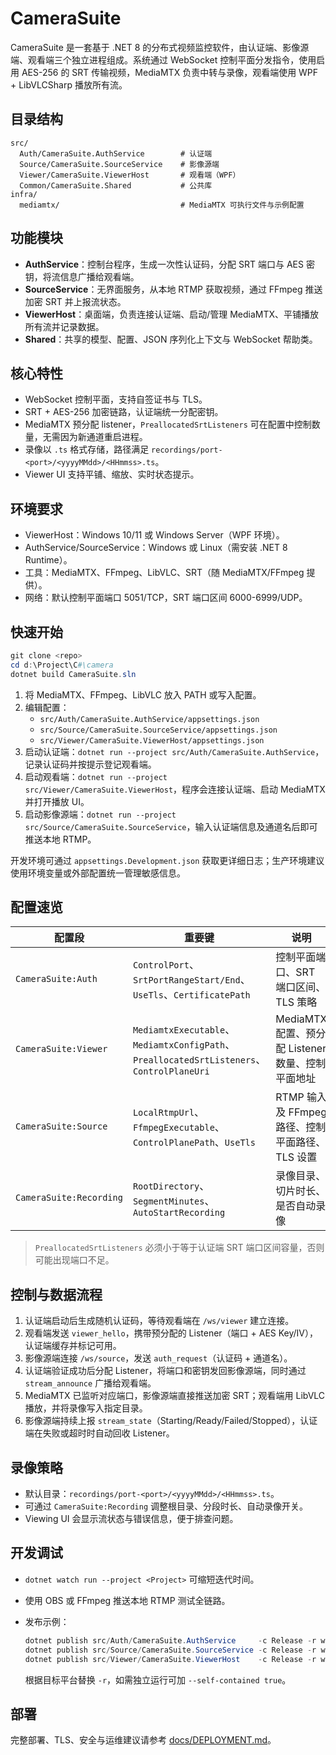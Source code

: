 # CameraSuite

CameraSuite 是一套基于 .NET 8 的分布式视频监控软件，由认证端、影像源端、观看端三个独立进程组成。系统通过 WebSocket 控制平面分发指令，使用启用 AES-256 的 SRT 传输视频，MediaMTX 负责中转与录像，观看端使用 WPF + LibVLCSharp 播放所有流。

## 目录结构

```
src/
  Auth/CameraSuite.AuthService        # 认证端
  Source/CameraSuite.SourceService    # 影像源端
  Viewer/CameraSuite.ViewerHost       # 观看端（WPF）
  Common/CameraSuite.Shared           # 公共库
infra/
  mediamtx/                           # MediaMTX 可执行文件与示例配置
```

## 功能模块

- **AuthService**：控制台程序，生成一次性认证码，分配 SRT 端口与 AES 密钥，将流信息广播给观看端。
- **SourceService**：无界面服务，从本地 RTMP 获取视频，通过 FFmpeg 推送加密 SRT 并上报流状态。
- **ViewerHost**：桌面端，负责连接认证端、启动/管理 MediaMTX、平铺播放所有流并记录数据。
- **Shared**：共享的模型、配置、JSON 序列化上下文与 WebSocket 帮助类。

## 核心特性

- WebSocket 控制平面，支持自签证书与 TLS。
- SRT + AES-256 加密链路，认证端统一分配密钥。
- MediaMTX 预分配 listener，`PreallocatedSrtListeners` 可在配置中控制数量，无需因为新通道重启进程。
- 录像以 `.ts` 格式存储，路径满足 `recordings/port-<port>/<yyyyMMdd>/<HHmmss>.ts`。
- Viewer UI 支持平铺、缩放、实时状态提示。

## 环境要求

- ViewerHost：Windows 10/11 或 Windows Server（WPF 环境）。
- AuthService/SourceService：Windows 或 Linux（需安装 .NET 8 Runtime）。
- 工具：MediaMTX、FFmpeg、LibVLC、SRT（随 MediaMTX/FFmpeg 提供）。
- 网络：默认控制平面端口 5051/TCP，SRT 端口区间 6000-6999/UDP。

## 快速开始

```powershell
git clone <repo>
cd d:\Project\C#\camera
dotnet build CameraSuite.sln
```

1. 将 MediaMTX、FFmpeg、LibVLC 放入 PATH 或写入配置。
2. 编辑配置：
   - `src/Auth/CameraSuite.AuthService/appsettings.json`
   - `src/Source/CameraSuite.SourceService/appsettings.json`
   - `src/Viewer/CameraSuite.ViewerHost/appsettings.json`
3. 启动认证端：`dotnet run --project src/Auth/CameraSuite.AuthService`，记录认证码并按提示登记观看端。
4. 启动观看端：`dotnet run --project src/Viewer/CameraSuite.ViewerHost`，程序会连接认证端、启动 MediaMTX 并打开播放 UI。
5. 启动影像源端：`dotnet run --project src/Source/CameraSuite.SourceService`，输入认证端信息及通道名后即可推送本地 RTMP。

开发环境可通过 `appsettings.Development.json` 获取更详细日志；生产环境建议使用环境变量或外部配置统一管理敏感信息。

## 配置速览

| 配置段 | 重要键 | 说明 |
| --- | --- | --- |
| `CameraSuite:Auth` | `ControlPort`、`SrtPortRangeStart/End`、`UseTls`、`CertificatePath` | 控制平面端口、SRT 端口区间、TLS 策略 |
| `CameraSuite:Viewer` | `MediamtxExecutable`、`MediamtxConfigPath`、`PreallocatedSrtListeners`、`ControlPlaneUri` | MediaMTX 配置、预分配 Listener 数量、控制平面地址 |
| `CameraSuite:Source` | `LocalRtmpUrl`、`FfmpegExecutable`、`ControlPlanePath`、`UseTls` | RTMP 输入及 FFmpeg 路径、控制平面路径、TLS 设置 |
| `CameraSuite:Recording` | `RootDirectory`、`SegmentMinutes`、`AutoStartRecording` | 录像目录、切片时长、是否自动录像 |

> `PreallocatedSrtListeners` 必须小于等于认证端 SRT 端口区间容量，否则可能出现端口不足。

## 控制与数据流程

1. 认证端启动后生成随机认证码，等待观看端在 `/ws/viewer` 建立连接。
2. 观看端发送 `viewer_hello`，携带预分配的 Listener（端口 + AES Key/IV），认证端缓存并标记可用。
3. 影像源端连接 `/ws/source`，发送 `auth_request`（认证码 + 通道名）。
4. 认证端验证成功后分配 Listener，将端口和密钥发回影像源端，同时通过 `stream_announce` 广播给观看端。
5. MediaMTX 已监听对应端口，影像源端直接推送加密 SRT；观看端用 LibVLC 播放，并将录像写入指定目录。
6. 影像源端持续上报 `stream_state`（Starting/Ready/Failed/Stopped），认证端在失败或超时时自动回收 Listener。

## 录像策略

- 默认目录：`recordings/port-<port>/<yyyyMMdd>/<HHmmss>.ts`。
- 可通过 `CameraSuite:Recording` 调整根目录、分段时长、自动录像开关。
- Viewing UI 会显示流状态与错误信息，便于排查问题。

## 开发调试

- `dotnet watch run --project <Project>` 可缩短迭代时间。
- 使用 OBS 或 FFmpeg 推送本地 RTMP 测试全链路。
- 发布示例：

  ```powershell
  dotnet publish src/Auth/CameraSuite.AuthService     -c Release -r win-x64 --self-contained false
  dotnet publish src/Source/CameraSuite.SourceService -c Release -r win-x64 --self-contained false
  dotnet publish src/Viewer/CameraSuite.ViewerHost    -c Release -r win-x64 --self-contained false
  ```

  根据目标平台替换 `-r`，如需独立运行可加 `--self-contained true`。

## 部署

完整部署、TLS、安全与运维建议请参考 [docs/DEPLOYMENT.md](docs/DEPLOYMENT.md)。
